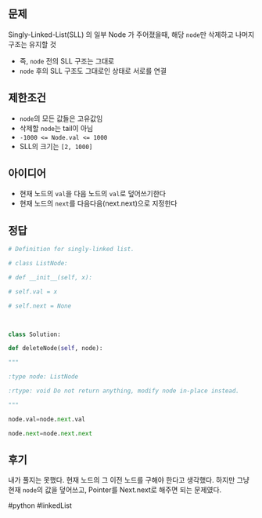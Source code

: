 
## 문제
Singly-Linked-List(SLL) 의 일부 Node 가 주어졌을때, 해당 `node`만 삭제하고 나머지 구조는 유지할 것
- 즉, `node` 전의 SLL 구조는 그대로
- `node` 후의 SLL 구조도 그대로인 상태로 서로를 연결

## 제한조건
- `node`의 모든 값들은 고유값임
- 삭제할 `node`는 tail이 아님
- `-1000 <= Node.val <= 1000`
- SLL의 크기는 `[2, 1000]`

## 아이디어
- 현재 노드의 `val`을 다음 노드의 `val`로 덮어쓰기한다
- 현재 노드의 `next`를 다음다음(next.next)으로 지정한다
## 정답
```python
# Definition for singly-linked list.

# class ListNode:

# def __init__(self, x):

# self.val = x

# self.next = None

  

class Solution:

def deleteNode(self, node):

"""

:type node: ListNode

:rtype: void Do not return anything, modify node in-place instead.

"""

node.val=node.next.val

node.next=node.next.next
```

## 후기
내가 풀지는 못했다. 현재 노드의 그 이전 노드를 구해야 한다고 생각했다. 하지만 그냥 현재 `node`의 값을 덮어쓰고, Pointer를 Next.next로 해주면 되는 문제였다.

#python #linkedList